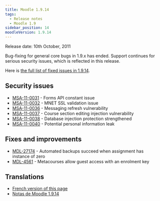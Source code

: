 ```yaml
---
title: Moodle 1.9.14
tags:
  - Release notes
  - Moodle 1.9
sidebar_position: 14
moodleVersion: 1.9.14
---
```

Release date: 10th October, 2011

Bug-fixing for general core bugs in 1.9.x has ended. Support continues for serious security issues, which is reflected in this release.

Here is [the full list of fixed issues in 1.9.14](http://tracker.moodle.org/secure/IssueNavigator!executeAdvanced.jspa?jqlQuery=project+%3D+mdl+and+resolution+%3D+fixed+AND+fixVersion+in+%28%221.9.14%22%29).

## Security issues

- [MSA-11-0031](http://moodle.org/mod/forum/discuss.php?d=188313) - Forms API constant issue
- [MSA-11-0032](http://moodle.org/mod/forum/discuss.php?d=188314) - MNET SSL validation issue
- [MSA-11-0036](http://moodle.org/mod/forum/discuss.php?d=188318) - Messaging refresh vulnerability
- [MSA-11-0037](http://moodle.org/mod/forum/discuss.php?d=188319) - Course section editing injection vulnerability
- [MSA-11-0038](http://moodle.org/mod/forum/discuss.php?d=188320) - Database injection protection strengthened
- [MSA-11-0040](http://moodle.org/mod/forum/discuss.php?d=188322) - Potential personal information leak

## Fixes and improvements

- [MDL-27174](https://tracker.moodle.org/browse/MDL-27174) - Automated backups succeed when assignment has instance of zero
- [MDL-4561](https://tracker.moodle.org/browse/MDL-4561) - Metacourses allow guest access with an enrolment key

## Translations

- [French version of this page](https://docs.moodle.org/19/fr/Notes_de_mise_à_jour_de_Moodle_1.9.14)
- [Notas de Moodle 1.9.14](https://docs.moodle.org/es/Notas_de_Moodle_1.9.14)

